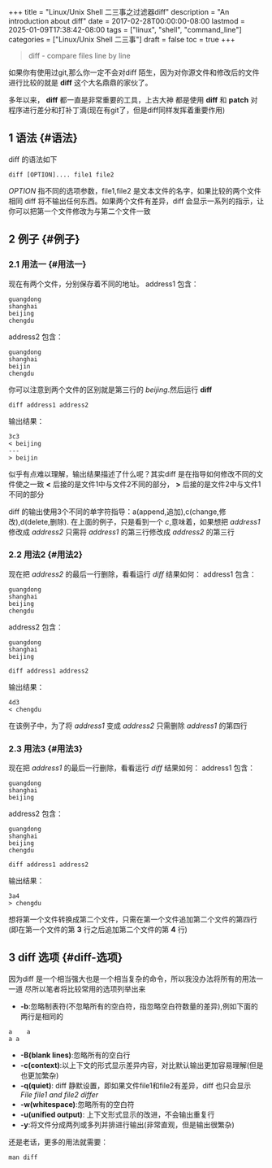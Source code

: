 +++
title = "Linux/Unix Shell 二三事之过滤器diff"
description = "An introduction about diff"
date = 2017-02-28T00:00:00-08:00
lastmod = 2025-01-09T17:38:42-08:00
tags = ["linux", "shell", "command_line"]
categories = ["Linux/Unix Shell 二三事"]
draft = false
toc = true
+++

> diff - compare files line by line

如果你有使用过git,那么你一定不会对diff 陌生，因为对你源文件和修改后的文件进行比较的就是 **diff** 这个大名鼎鼎的家伙了。

多年以来， **diff** 都一直是非常重要的工具，上古大神 都是使用 **diff** 和 **patch** 对程序进行差分和打补丁滴(现在有git了，但是diff同样发挥着重要作用)


## <span class="section-num">1</span> 语法 {#语法}

diff 的语法如下

```shell
diff [OPTION].... file1 file2
```

_OPTION_ 指不同的选项参数，file1,file2 是文本文件的名字，如果比较的两个文件相同 diff 将不输出任何东西。如果两个文件有差异，diff 会显示一系列的指示，让你可以把第一个文件修改为与第二个文件一致


## <span class="section-num">2</span> 例子 {#例子}


### <span class="section-num">2.1</span> 用法一 {#用法一}

现在有两个文件，分别保存着不同的地址。
address1 包含：

```text
guangdong
shanghai
beijing
chengdu
```

address2 包含：

```text
guangdong
shanghai
beijin
chengdu
```

你可以注意到两个文件的区别就是第三行的 _beijing_.然后运行 **diff**

```shell
diff address1 address2
```

输出结果：

```text
3c3
< beijing
---
> beijin
```

似乎有点难以理解，输出结果描述了什么呢？其实diff 是在指导如何修改不同的文件使之一致 **&lt;** 后接的是文件1中与文件2不同的部分， **&gt;** 后接的是文件2中与文件1不同的部分

diff 的输出使用3个不同的单字符指导：a(append,追加),c(change,修改),d(delete,删除). 在上面的例子，只是看到一个 _c_,意味着，如果想把 _address1_ 修改成 _address2_ 只需将 _address1_ 的第三行修改成 _address2_ 的第三行


### <span class="section-num">2.2</span> 用法2 {#用法2}

现在把 _address2_ 的最后一行删除，看看运行 _diff_ 结果如何：
address1 包含：

```text
guangdong
shanghai
beijing
chengdu
```

address2 包含：

```text
guangdong
shanghai
beijing
```

```shell
diff address1 address2
```

输出结果：

```text
4d3
< chengdu
```

在该例子中，为了将 _address1_ 变成 _address2_ 只需删除 _address1_ 的第四行


### <span class="section-num">2.3</span> 用法3 {#用法3}

现在把 _address1_ 的最后一行删除，看看运行 _diff_ 结果如何：
address1 包含：

```text
guangdong
shanghai
beijing
```

address2 包含：

```text
guangdong
shanghai
beijing
chengdu
```

```shell
diff address1 address2
```

输出结果：

```text
3a4
> chengdu
```

想将第一个文件转换成第二个文件，只需在第一个文件追加第二个文件的第四行(即在第一个文件的第 **3** 行之后追加第二个文件的第 **4** 行)


## <span class="section-num">3</span> diff 选项 {#diff-选项}

因为diff 是一个相当强大也是一个相当复杂的命令，所以我没办法将所有的用法一一道
尽所以笔者将比较常用的选项列举出来

-   **-b**:忽略制表符(不忽略所有的空白符，指忽略空白符数量的差异),例如下面的两行是相同的

<!--listend-->

```nil
a    a
a a
```

-   **-B(blank lines)**:忽略所有的空白行
-   **-c(context)**:以上下文的形式显示差异内容，对比默认输出更加容易理解(但是也更加繁杂)
-   **-q(quiet)**: diff 静默设置，即如果文件file1和file2有差异，diff 也只会显示 _File file1 and file2 differ_
-   **-w(whitespace)**:忽略所有的空白符
-   **-u(unified output)**: 上下文形式显示的改进，不会输出重复行
-   **-y**:将文件分成两列或多列并排进行输出(非常直观，但是输出很繁杂)

还是老话，更多的用法就需要：

```shell
man diff
```
